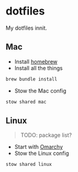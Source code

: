 # dotfiles

My dotfiles innit.

## Mac

- Install [homebrew](https://brew.sh/)
- Install all the things

```bash
brew bundle install
```

- Stow the Mac config

```bash
stow shared mac
```

## Linux

> TODO: package list?

- Start with [Omarchy](https://omarchy.org/)
- Stow the Linux config

```bash
stow shared linux
```
